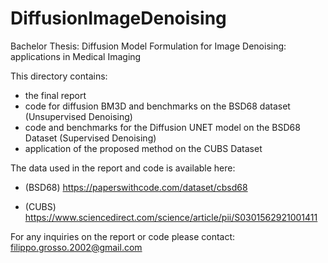 # DiffusionImageDenoising
Bachelor Thesis: Diffusion Model Formulation for Image Denoising: applications in Medical Imaging 

This directory contains:
- the final report
- code for diffusion BM3D and benchmarks on the BSD68 dataset (Unsupervised Denoising)
- code and benchmarks for the Diffusion UNET model on the BSD68 Dataset (Supervised Denoising)
- application of the proposed method on the CUBS Dataset

The data used in the report and code is available here: 

- (BSD68) https://paperswithcode.com/dataset/cbsd68
  
- (CUBS) https://www.sciencedirect.com/science/article/pii/S0301562921001411

For any inquiries on the report or code please contact: filippo.grosso.2002@gmail.com
